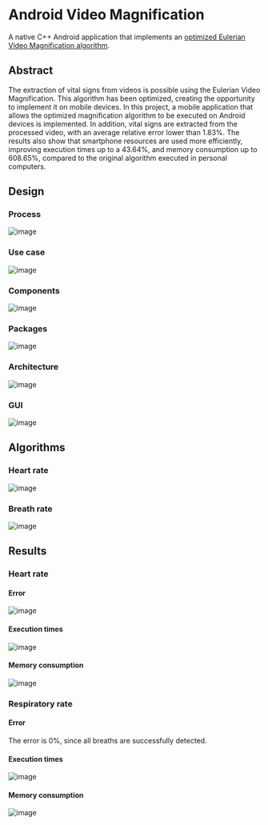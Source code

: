# Android Video Magnification
A native C++ Android application that implements an [optimized Eulerian Video Magnification algorithm](https://github.com/kisung5/evm_c_plusplus). 

## Abstract
The extraction of vital signs from videos is possible using the Eulerian Video Magnification. This algorithm has been optimized, creating the opportunity to implement it on mobile devices. In this project, a mobile application that allows the optimized magnification algorithm to be executed on Android devices is implemented. In addition, vital signs are extracted from the processed video, with an average relative error lower than 1.83%. The results also show that smartphone resources are used more efficiently, improving execution times up to a 43.64%, and memory consumption up to 608.65%, compared to the original algorithm executed in personal computers.

## Design
### Process
![image](https://user-images.githubusercontent.com/31488944/142719924-bc42a975-9f46-43ea-bc65-63b63c85258c.png)

### Use case
![image](https://user-images.githubusercontent.com/31488944/142719936-713170b2-6da0-48cb-ad29-0b5b37dd53be.png)

### Components
![image](https://user-images.githubusercontent.com/31488944/142719942-fd265d6d-3e42-4ef3-aea0-63ff4f6762ec.png)

### Packages
![image](https://user-images.githubusercontent.com/31488944/142719947-6cca46c7-3ecb-4d3d-8d9c-5e6d8afe0ade.png)

### Architecture
![image](https://user-images.githubusercontent.com/31488944/142719961-dbd97370-2d96-41c3-ac8f-e33194365c34.png)

### GUI
![image](https://user-images.githubusercontent.com/31488944/142719967-b862fe07-ac4b-4284-b29d-d466049e0f2a.png)

## Algorithms
### Heart rate
![image](https://user-images.githubusercontent.com/31488944/142719980-6c4a5be5-b76a-4f5d-951f-3875b55a9a09.png)

### Breath rate
![image](https://user-images.githubusercontent.com/31488944/142719984-1d7992a3-1c4e-472d-9627-3b2bcaac50e4.png)

## Results
### Heart rate
#### Error
![image](https://user-images.githubusercontent.com/31488944/142719991-2b93b327-e3ce-46c3-baac-7a8d7593b6b5.png)

#### Execution times
![image](https://user-images.githubusercontent.com/31488944/142720003-21502dac-98e7-492b-95d9-d6c2b1673433.png)

#### Memory consumption
![image](https://user-images.githubusercontent.com/31488944/142720005-df36a520-8895-474f-b756-5ee853306515.png)

### Respiratory rate
#### Error
The error is 0%, since all breaths are successfully detected.

#### Execution times
![image](https://user-images.githubusercontent.com/31488944/142720048-cdecf654-9f6c-4c19-8dd3-3f7fc4f7d520.png)

#### Memory consumption
![image](https://user-images.githubusercontent.com/31488944/142720077-de60ba69-cbb7-4577-b3d5-017f234ace28.png)

